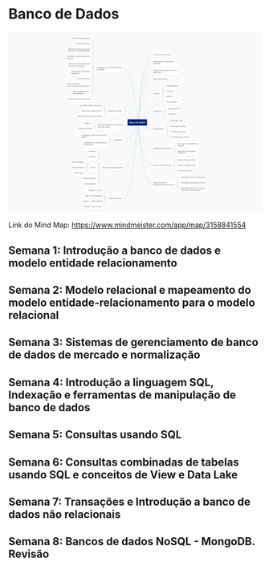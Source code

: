 # Banco de Dados

![mind map](image.png)

Link do Mind Map: https://www.mindmeister.com/app/map/3158841554

## Semana 1: Introdução a banco de dados e modelo entidade relacionamento

## Semana 2: Modelo relacional e mapeamento do modelo entidade-relacionamento para o modelo relacional

## Semana 3: Sistemas de gerenciamento de banco de dados de mercado e normalização

## Semana 4: Introdução a linguagem SQL, Indexação e ferramentas de manipulação de banco de dados

## Semana 5: Consultas usando SQL

## Semana 6: Consultas combinadas de tabelas usando SQL e conceitos de View e Data Lake

## Semana 7: Transações e Introdução a banco de dados não relacionais

## Semana 8: Bancos de dados NoSQL - MongoDB. Revisão